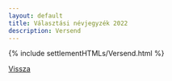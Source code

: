 ```yaml
---
layout: default
title: Választási névjegyzék 2022
description: Versend
---
```


{% include settlementHTMLs/Versend.html %}

[Vissza](../)